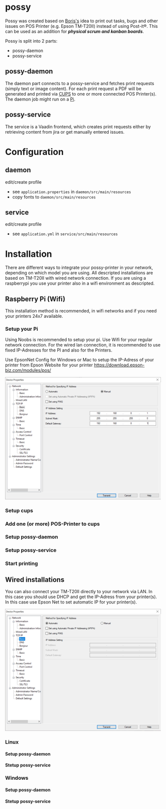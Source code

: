# possy

Possy was created based on [Boris's](https://github.com/boris779) idea to print out tasks, bugs and other issues on POS Printer (e.g. Epson TM-T20II) instead of using Post-it®. This can be used as an addition for ***physical scrum and kanban boards***.

Possy is split into 2 parts:
- possy-daemon
- possy-service

## possy-daemon

The daemon part connects to a possy-service and fetches print requests (simply text or image content). For each print request a PDF will be generated and printed via [CUPS](https://www.cups.org) to one or more connected POS Printer(s). The daemon job might run on a [Pi](https://www.raspberrypi.org).

## possy-service

The service is a Vaadin frontend, which creates print requests either by retrieving content from jira or get manually entered issues.

# Configuration

## daemon

edit/create profile 
* see `application.properties` in `daemon/src/main/resources`
* copy fonts to `daemon/src/main/resources`

## service

edit/create profile 
* see `application.yml` in `service/src/main/resources`


# Installation

There are different ways to integrate your possy-printer in your network, depending on which model you are using. All descripted installations are based on TM-T20II with wired network connection. If you are using a raspberrypi you use your printer also in a wifi environment as descripted.

## Raspberry Pi (Wifi)
This installation method is recommended, in wifi networks and if you need your printers 24x7 available.

### Setup your Pi

Using Noobs is recommended to setup your pi. Use Wifi for your regular network connection. For the wired lan connection, it is recommended to use fixed IP-Adresses for the PI and also for the Printers.

Use EpsonNet Config for Windows or Mac to setup the IP-Adress of your printer from Epson Website for your printer
https://download.epson-biz.com/modules/pos/ 

<img src="https://github.com/gerald24/possy/blob/installation_guide/documentation/screenshots/epsonNet_fixedIp.png" width="600">

### Setup cups

### Add one (or more) POS-Printer to cups

### Setup possy-daemon

### Setup possy-service

### Start printing

## Wired installations

You can also connect your TM-T20II directly to your network via LAN. In this case you should use DHCP and get the IP-Adress from your printer(s). In this case use Epson Net to set automatic IP for your printer(s).

<img src="https://github.com/gerald24/possy/blob/installation_guide/documentation/screenshots/epsonNet_dhcp.png" width="600">

### Linux 

#### Setup possy-daemon

#### Stetup possy-service

### Windows 

#### Setup possy-daemon

#### Stetup possy-service
